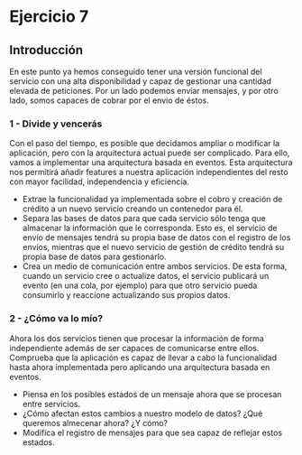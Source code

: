 # Ejercicio 7

## Introducción

En este punto ya hemos conseguido tener una versión funcional del servicio con una alta disponibilidad y capaz de gestionar una cantidad elevada de peticiones. Por un lado podemos enviar mensajes, y por otro lado, somos capaces de cobrar por el envio de éstos.

### 1 - Divide y vencerás

Con el paso del tiempo, es posible que decidamos ampliar o modificar la aplicación, pero con la arquitectura actual puede ser complicado. Para ello, vamos a implementar una arquitectura basada en eventos. Esta arquitectura nos permitirá añadir features a nuestra aplicación independientes del resto con mayor facilidad, independencia y eficiencia.
 
- Extrae la funcionalidad ya implementada sobre el cobro y creación de crédito a un nuevo servicio creando un contenedor para él.
- Separa las bases de datos para que cada servicio sólo tenga que almacenar la información que le corresponda. Esto es, el servicio de envío de mensajes tendrá su propia base de datos con el registro de los envíos, mientras que el nuevo servicio de gestión de crédito tendrá su propia base de datos para gestionarlo.
- Crea un medio de comunicación entre ambos servicios. De esta forma, cuando un servicio cree o actualize datos, el servicio publicará un evento (en una cola, por ejemplo) para que otro servicio pueda consumirlo y reaccione actualizando sus propios datos.

### 2 - ¿Cómo va lo mío?

Ahora los dos servicios tienen que procesar la información de forma independiente además de ser capaces de comunicarse entre ellos. Comprueba que la aplicación es capaz de llevar a cabo la funcionalidad hasta ahora implementada pero aplicando una arquitectura basada en eventos.

- Piensa en los posibles estados de un mensaje ahora que se procesan entre servicios.
- ¿Cómo afectan estos cambios a nuestro modelo de datos? ¿Qué queremos almecenar ahora? ¿Y cómo?
- Modifica el registro de mensajes para que sea capaz de reflejar estos estados.


